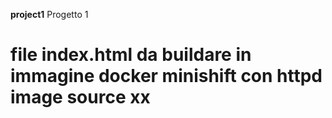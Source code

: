  **project1**
Progetto 1
# file index.html da buildare in immagine docker minishift con httpd image source xx
